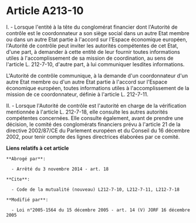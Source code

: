 # Article A213-10

I. - Lorsque l'entité à la tête du conglomérat financier dont l'Autorité de contrôle est le coordonnateur a son siège social
dans un autre Etat membre ou dans un autre Etat partie à l'accord sur l'Espace économique européen, l'Autorité de contrôle
peut inviter les autorités compétentes de cet Etat, d'une part, à demander à cette entité de leur fournir toutes informations
utiles à l'accomplissement de sa mission de coordination, au sens de l'article L. 212-7-10, d'autre part, à lui communiquer
lesdites informations.

L'Autorité de contrôle communique, à la demande d'un coordonnateur d'un autre Etat membre ou d'un autre Etat partie à
l'accord sur l'Espace économique européen, toutes informations utiles à l'accomplissement de la mission de ce coordonnateur,
définie à l'article L. 212-7-11.

II. - Lorsque l'Autorité de contrôle est l'autorité en charge de la vérification mentionnée à l'article L. 212-7-18, elle
consulte les autres autorités compétentes concernées. Elle consulte également, avant de prendre une décision, le comité des
conglomérats financiers prévu à l'article 21 de la directive 2002/87/CE du Parlement européen et du Conseil du 16 décembre
2002, pour tenir compte des lignes directrices élaborées par ce comité.

**Liens relatifs à cet article**

	**Abrogé par**:

	  - Arrêté du 3 novembre 2014 - art. 18

	**Cite**:

	  - Code de la mutualité (nouveau) L212-7-10, L212-7-11, L212-7-18

	**Modifié par**:

	  - Loi n°2005-1564 du 15 décembre 2005 - art. 14 (V) JORF 16 décembre 2005
